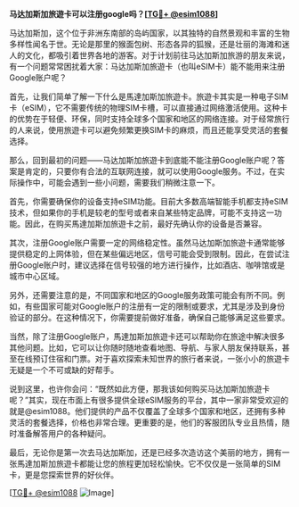 **马达加斯加旅遊卡可以注册google吗？[[TG💪+ @esim1088](https://t.me/s/esim1088)]**

马达加斯加，这个位于非洲东南部的岛屿国家，以其独特的自然景观和丰富的生物多样性闻名于世。无论是那里的猴面包树、形态各异的狐猴，还是壮丽的海滩和迷人的文化，都吸引着世界各地的游客。对于计划前往马达加斯加旅游的朋友来说，有一个问题常常困扰着大家：马达加斯加旅遊卡（也叫eSIM卡）能不能用来注册Google账户呢？

首先，让我们简单了解一下什么是馬達加斯加旅遊卡。旅遊卡其实是一种电子SIM卡（eSIM），它不需要传统的物理SIM卡槽，可以直接通过网络激活使用。这种卡的优势在于轻便、环保，同时支持全球多个国家和地区的网络连接。对于经常旅行的人来说，使用旅遊卡可以避免频繁更换SIM卡的麻烦，而且还能享受灵活的套餐选择。

那么，回到最初的问题——马达加斯加旅遊卡到底能不能注册Google账户呢？答案是肯定的，只要你有合法的互联网连接，就可以使用Google服务。不过，在实际操作中，可能会遇到一些小问题，需要我们稍微注意一下。

首先，你需要确保你的设备支持eSIM功能。目前大多数高端智能手机都支持eSIM技术，但如果你的手机是较老的型号或者来自某些特定品牌，可能不支持这一功能。因此，在购买馬達加斯加旅遊卡之前，最好先确认你的设备是否兼容。

其次，注册Google账户需要一定的网络稳定性。虽然马达加斯加旅遊卡通常能够提供稳定的上网体验，但在某些偏远地区，信号可能会受到限制。因此，在尝试注册Google账户时，建议选择在信号较强的地方进行操作，比如酒店、咖啡馆或是城市中心区域。

另外，还需要注意的是，不同国家和地区的Google服务政策可能会有所不同。例如，有些国家可能对Google账户的注册有一定的限制或要求，尤其是涉及到身份验证的部分。在这种情况下，你需要提前做好准备，确保自己能够满足这些要求。

当然，除了注册Google账户，馬達加斯加旅遊卡还可以帮助你在旅途中解决很多其他问题。比如，它可以让你随时随地查看地图、导航、与家人朋友保持联系，甚至在线预订住宿和门票。对于喜欢探索未知世界的旅行者来说，一张小小的旅遊卡无疑是一个不可或缺的好帮手。

说到这里，也许你会问：“既然如此方便，那我该如何购买马达加斯加旅遊卡呢？”其实，现在市面上有很多提供全球eSIM服务的平台，其中一家非常受欢迎的就是@esim1088。他们提供的产品不仅覆盖了全球多个国家和地区，还拥有多种灵活的套餐选择，价格也非常合理。更重要的是，他们的客服团队专业且热情，随时准备解答用户的各种疑问。

最后，无论你是第一次去马达加斯加，还是已经多次造访这个美丽的地方，拥有一张馬達加斯加旅遊卡都能让您的旅程更加轻松愉快。它不仅仅是一张简单的SIM卡，更是您探索世界的好伙伴。

[[TG💪+ @esim1088](https://t.me/s/esim1088) ![Image](https://i.postimg.cc/4NQfJmqS/Snipaste-2025-05-13-00-14-12.png)]